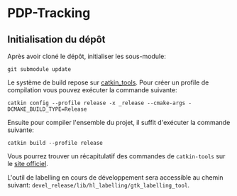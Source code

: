 # PDP-Tracking

## Initialisation du dépôt

Après avoir cloné le dépôt, initialiser les sous-module:

    git submodule update

Le système de build repose sur [catkin_tools](https://catkin-tools.readthedocs.io).
Pour créer un profile de compilation vous pouvez exécuter la commande suivante:

    catkin config --profile release -x _release --cmake-args -DCMAKE_BUILD_TYPE=Release
    
Ensuite pour compiler l'ensemble du projet, il suffit d'exécuter la commande suivante:

    catkin build --profile release

Vous pourrez trouver un récapitulatif des commandes de `catkin-tools` sur le
[site officiel](https://catkin-tools.readthedocs.io/en/latest/cheat_sheet.html).

L'outil de labelling en cours de développement sera accessible au chemin suivant:
`devel_release/lib/hl_labelling/gtk_labelling_tool`.

